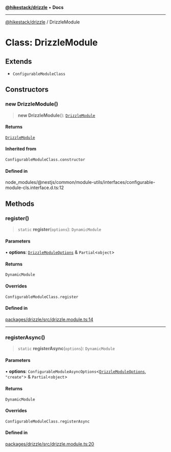 [**@hikestack/drizzle**](/official/reference/drizzle/index.md) • **Docs**

***

[@hikestack/drizzle](/official/reference/drizzle/globals.md) / DrizzleModule

# Class: DrizzleModule

## Extends

- `ConfigurableModuleClass`

## Constructors

### new DrizzleModule()

> **new DrizzleModule**(): [`DrizzleModule`](/official/reference/drizzle/classes/DrizzleModule.md)

#### Returns

[`DrizzleModule`](/official/reference/drizzle/classes/DrizzleModule.md)

#### Inherited from

`ConfigurableModuleClass.constructor`

#### Defined in

node\_modules/@nestjs/common/module-utils/interfaces/configurable-module-cls.interface.d.ts:12

## Methods

### register()

> `static` **register**(`options`): `DynamicModule`

#### Parameters

• **options**: [`DrizzleModuleOptions`](/official/reference/drizzle/interfaces/DrizzleModuleOptions.md) & `Partial`\<`object`\>

#### Returns

`DynamicModule`

#### Overrides

`ConfigurableModuleClass.register`

#### Defined in

[packages/drizzle/src/drizzle.module.ts:14](https://github.com/hikestack/hike/blob/110006a71b16d35b8305bd3bea8f80d291c9c609/packages/drizzle/src/drizzle.module.ts#L14)

***

### registerAsync()

> `static` **registerAsync**(`options`): `DynamicModule`

#### Parameters

• **options**: `ConfigurableModuleAsyncOptions`\<[`DrizzleModuleOptions`](/official/reference/drizzle/interfaces/DrizzleModuleOptions.md), `"create"`\> & `Partial`\<`object`\>

#### Returns

`DynamicModule`

#### Overrides

`ConfigurableModuleClass.registerAsync`

#### Defined in

[packages/drizzle/src/drizzle.module.ts:20](https://github.com/hikestack/hike/blob/110006a71b16d35b8305bd3bea8f80d291c9c609/packages/drizzle/src/drizzle.module.ts#L20)
